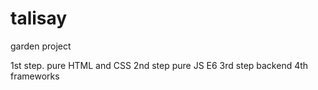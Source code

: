 # talisay
garden project

1st step.
 pure HTML and CSS
2nd step
  pure JS E6
3rd step
  backend
4th
  frameworks
